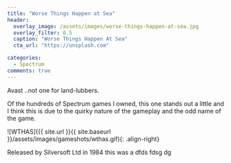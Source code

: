 ```yaml
---
title: "Worse Things Happen at Sea"
header:
  overlay_image: /assets/images/worse-things-happen-at-sea.jpg
  overlay_filter: 0.5
  caption: "Worse Things Happen At Sea"
  cta_url: "https://unsplash.com"

categories:
  - Spectrum
comments: true
---
```


Avast ..not one for land-lubbers.


Of the hundreds of Spectrum games I owned, this one stands out a little and I think this is due to the quirky nature of the gameplay and the odd name of the game.

![WTHAS]({{ site.url }}{{ site.baseurl }}/assets/images/gameshots/wthas.gif){: .align-right} 

Released by Silversoft Ltd in 1984 this was a dfds fdsg dg